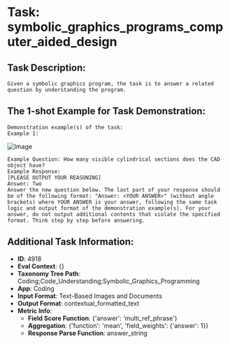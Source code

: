 # Task: symbolic_graphics_programs_computer_aided_design

## Task Description:

```
Given a symbolic graphics program, the task is to answer a related question by understanding the program.
```

## The 1-shot Example for Task Demonstration:

```
Demonstration example(s) of the task:
Example 1:
```

![Image](1.png)

```
Example Question: How many visible cylindrical sections does the CAD object have?
Example Response:
[PLEASE OUTPUT YOUR REASONING]
Answer: Two
Answer the new question below. The last part of your response should be of the following format: "Answer: <YOUR ANSWER>" (without angle brackets) where YOUR ANSWER is your answer, following the same task logic and output format of the demonstration example(s). For your answer, do not output additional contents that violate the specified format. Think step by step before answering.
```

## Additional Task Information:

- **ID**: 4918
- **Eval Context**: {}
- **Taxonomy Tree Path**: Coding;Code_Understanding;Symbolic_Graphics_Programming
- **App**: Coding
- **Input Format**: Text-Based Images and Documents
- **Output Format**: contextual_formatted_text
- **Metric Info**:
  - **Field Score Function**: {'answer': 'multi_ref_phrase'}
  - **Aggregation**: {'function': 'mean', 'field_weights': {'answer': 1}}
  - **Response Parse Function**: answer_string
